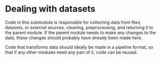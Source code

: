 # Dealing with datasets

Code in this submodule is responsible for collecting data from files, datasets, or external sources, cleaning, preprocessing, and returning it to the parent module. If the parent module needs to make any changes to the data, these changes should probably have already been made here.

Code that transforms data should ideally be made in a pipeline format, so that if any other modules need any part of it, code can be reused.